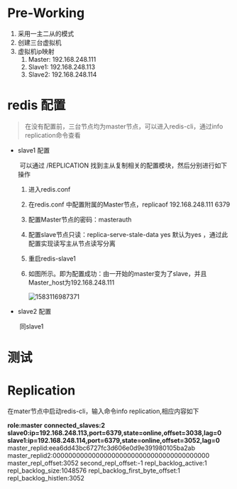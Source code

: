 # Pre-Working

1. 采用一主二从的模式
2. 创建三台虚拟机
3. 虚拟机ip映射
   1. Master: 192.168.248.111
   2. Slave1: 192.168.248.113
   3. Slave2: 192.168.248.114

# redis 配置

> 在没有配置前，三台节点均为master节点，可以进入redis-cli，通过info replication命令查看

* slave1 配置

  ​	可以通过 /REPLICATION 找到主从复制相关的配置模块，然后分别进行如下操作

  1. 进入redis.conf 

  2. 在redis.conf 中配置附属的Master节点，replicaof 192.168.248.111 6379

  3. 配置Master节点的密码：masterauth <password>

  4. 配置slave节点只读：replica-serve-stale-data yes 默认为yes ，通过此配置实现读写主从节点读写分离

  5. 重启redis-slave1

  6. 如图所示。即为配置成功：由一开始的master变为了slave，并且Master_host为192.168.248.111

     ![1583116987371](C:\Users\HP\AppData\Roaming\Typora\typora-user-images\1583116987371.png)

* slave2 配置

  ​	同slave1

# 测试

# Replication

在mater节点中启动redis-cli，输入命令info replication,相应内容如下

**role:master**
**connected_slaves:2**
**slave0:ip=192.168.248.113,port=6379,state=online,offset=3038,lag=0**
**slave1:ip=192.168.248.114,port=6379,state=online,offset=3052,lag=0**
master_replid:eea6dd43bc6727fc3d606e0d9e391980105ba2ab
master_replid2:0000000000000000000000000000000000000000
master_repl_offset:3052
second_repl_offset:-1
repl_backlog_active:1
repl_backlog_size:1048576
repl_backlog_first_byte_offset:1
repl_backlog_histlen:3052

